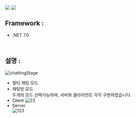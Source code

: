 <img src="https://img.shields.io/badge/csharp-239120?style=for-the-badge&logo=CSharp&logoColor=white"> 

<img src="https://capsule-render.vercel.app/api?type=waving&color=auto&height=200&section=header&text=Csharp_ConsoleChatting&fontSize=40" />

## Framework : 
- .NET 7.0
<br>

## 설명 :
![chattingStage](https://github.com/Wally0822/Csharp_ConsoleChatting/assets/111326483/122b47be-ce53-4ba3-b52c-4c33134c0c8f)
- 멀티 채팅 모드
- 채팅방 모드 <br>
두개의 모드 선택가능하며, 서버와 클라이언트 각각 구현하였습니다.
- Client
![23](https://github.com/Wally0822/Csharp_ConsoleChatting/assets/111326483/304d0307-fb6d-4c12-8605-5604ed47749f)
- Server <br>
![123](https://github.com/Wally0822/Csharp_ConsoleChatting/assets/111326483/d0d1764c-8c12-4179-a98b-3d2691e30b53)
